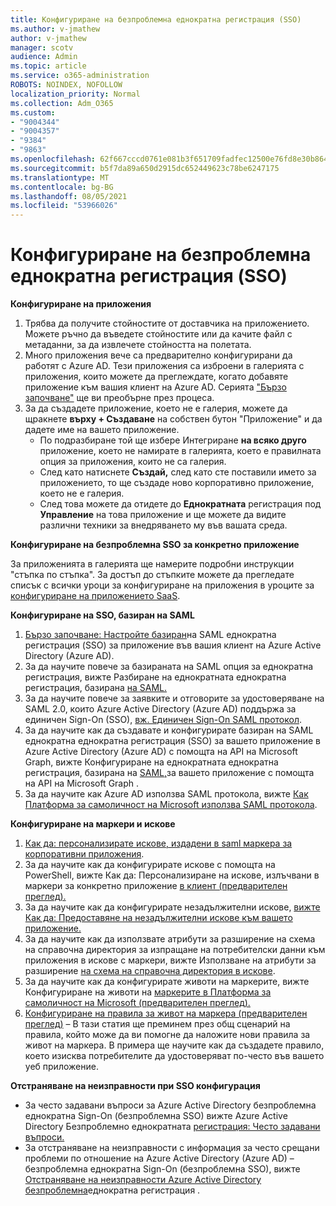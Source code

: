 ```yaml
---
title: Конфигуриране на безпроблемна еднократна регистрация (SSO)
ms.author: v-jmathew
author: v-jmathew
manager: scotv
audience: Admin
ms.topic: article
ms.service: o365-administration
ROBOTS: NOINDEX, NOFOLLOW
localization_priority: Normal
ms.collection: Adm_O365
ms.custom:
- "9004344"
- "9004357"
- "9384"
- "9863"
ms.openlocfilehash: 62f667cccd0761e081b3f651709fadfec12500e76fd8e30b8649a28e99001e4c
ms.sourcegitcommit: b5f7da89a650d2915dc652449623c78be6247175
ms.translationtype: MT
ms.contentlocale: bg-BG
ms.lasthandoff: 08/05/2021
ms.locfileid: "53966026"
---
```

# <a name="configure-seamless-single-sign-on-sso"></a>Конфигуриране на безпроблемна еднократна регистрация (SSO)

**Конфигуриране на приложения**

1. Трябва да получите стойностите от доставчика на приложението. Можете ръчно да въведете стойностите или да качите файл с метаданни, за да извлечете стойността на полетата.
2. Много приложения вече са предварително конфигурирани да работят с Azure AD. Тези приложения са изброени в галерията с приложения, които можете да преглеждате, когато добавяте приложение към вашия клиент на Azure AD. Серията ["Бързо започване"](https://docs.microsoft.com/azure/active-directory/manage-apps/add-application-portal-configure) ще ви преобърне през процеса.
3. За да създадете приложение, което не е галерия, можете да щракнете **върху + Създаване** на собствен бутон "Приложение" и да дадете име на вашето приложение.
    - По подразбиране той ще избере Интегриране **на всяко друго** приложение, което не намирате в галерията, което е правилната опция за приложения, които не са галерия.
    - След като натиснете **Създай,** след като сте поставили името за приложението, то ще създаде ново корпоративно приложение, което не е галерия.
    - След това можете да отидете до **Еднократната** регистрация под **Управление** на това приложение и ще можете да видите различни техники за внедряването му във вашата среда.

**Конфигуриране на безпроблемна SSO за конкретно приложение**

За приложенията в галерията ще намерите подробни инструкции "стъпка по стъпка". За достъп до стъпките можете да прегледате списък с всички уроци за конфигуриране на приложения в уроците за [конфигуриране на приложението SaaS](https://docs.microsoft.com/azure/active-directory/saas-apps/tutorial-list).

**Конфигуриране на SSO, базиран на SAML**

1. [Бързо започване: Настройте базиран](https://docs.microsoft.com/azure/active-directory/manage-apps/add-application-portal-setup-sso)на SAML еднократна регистрация (SSO) за приложение във вашия клиент на Azure Active Directory (Azure AD).
2. За да научите повече за базираната на SAML опция за еднократна регистрация, вижте Разбиране на еднократната еднократна регистрация, базирана [на SAML.](https://docs.microsoft.com/azure/active-directory/manage-apps/configure-saml-single-sign-on)
3. За да научите повече за заявките и отговорите за удостоверяване на SAML 2.0, които Azure Active Directory (Azure AD) поддържа за единичен Sign-On (SSO), [вж. Единичен Sign-On SAML протокол](https://docs.microsoft.com/azure/active-directory/develop/single-sign-on-saml-protocol).
4. За да научите как да създавате и конфигурирате базиран на SAML еднократна еднократна регистрация (SSO) за вашето приложение в Azure Active Directory (Azure AD) с помощта на API на Microsoft Graph, вижте Конфигуриране на еднократната еднократна регистрация, базирана на [SAML,](https://docs.microsoft.com/graph/application-saml-sso-configure-api)за вашето приложение с помощта на API на Microsoft Graph .
5. За да научите как Azure AD използва SAML протокола, вижте [Как Платформа за самоличност на Microsoft използва SAML протокола](https://docs.microsoft.com/azure/active-directory/develop/active-directory-saml-protocol-reference).

**Конфигуриране на маркери и искове**

1. [Как да: персонализирате искове, издадени в saml маркера за корпоративни приложения](https://docs.microsoft.com/azure/active-directory/develop/active-directory-saml-claims-customization).
2. За да научите как да конфигурирате искове с помощта на PowerShell, вижте Как да: Персонализиране на искове, излъчвани в маркери за конкретно приложение [в клиент (предварителен преглед).](https://docs.microsoft.com/azure/active-directory/develop/active-directory-claims-mapping)
3. За да научите как да конфигурирате незадължителни искове, [вижте Как да: Предоставяне на незадължителни искове към вашето приложение.](https://docs.microsoft.com/azure/active-directory/develop/active-directory-optional-claims)
4. За да научите как да използвате атрибути за разширение на схема на справочна директория за изпращане на потребителски данни към приложения в искове с маркери, вижте Използване на атрибути за разширение [на схема на справочна директория в искове](https://docs.microsoft.com/azure/active-directory/develop/active-directory-schema-extensions).
5. За да научите как да конфигурирате животи на маркерите, вижте Конфигуриране на животи на [маркерите в Платформа за самоличност на Microsoft (предварителен преглед).](https://docs.microsoft.com/azure/active-directory/develop/active-directory-configurable-token-lifetimes)
6. [Конфигуриране на правила за живот на маркера (предварителен преглед)](https://docs.microsoft.com/azure/active-directory/develop/configure-token-lifetimes) – В тази статия ще преминем през общ сценарий на правила, който може да ви помогне да наложите нови правила за живот на маркера. В примера ще научите как да създадете правило, което изисква потребителите да удостоверяват по-често във вашето уеб приложение.

**Отстраняване на неизправности при SSO конфигурация**

- За често задавани въпроси за Azure Active Directory безпроблемна еднократна Sign-On (безпроблемна SSO) вижте Azure Active Directory Безпроблемно еднократната [регистрация: Често задавани въпроси.](https://docs.microsoft.com/azure/active-directory/hybrid/how-to-connect-sso-faq)
- За отстраняване на неизправности с информация за често срещани проблеми по отношение на Azure Active Directory (Azure AD) – безпроблемна еднократна Sign-On (безпроблемна SSO), вижте [Отстраняване на неизправности Azure Active Directory безпроблемна](https://docs.microsoft.com/azure/active-directory/hybrid/tshoot-connect-sso)еднократна регистрация .
